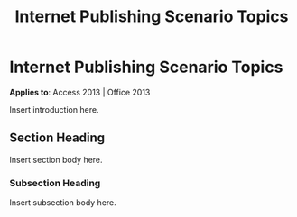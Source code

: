 ﻿---
title: Internet Publishing Scenario Topics
TOCTitle: Internet Publishing Scenario
ms:assetid: 0b16d2de-697c-44fc-bdf2-2b7b79cfa388
ms:mtpsurl: https://msdn.microsoft.com/library/JJ248843(v=office.15)
ms:contentKeyID: 48543167
ms.date: 09/18/2015
mtps_version: v=office.15
---

# Internet Publishing Scenario Topics


**Applies to**: Access 2013 | Office 2013

Insert introduction here.

## Section Heading

Insert section body here.

### Subsection Heading

Insert subsection body here.

